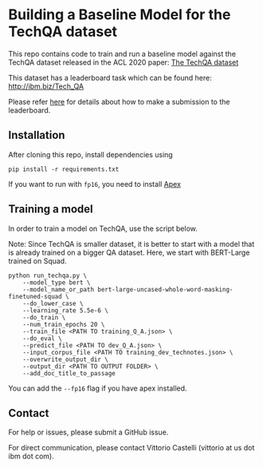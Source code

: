 # Building a Baseline Model for the TechQA dataset

This repo contains code to train and run a baseline model against the TechQA dataset released in the ACL 2020 paper: [The TechQA dataset](https://arxiv.org/abs/1911.02984)

This dataset has a leaderboard task which can be found here: http://ibm.biz/Tech_QA

Please refer [here](./docker/techqa/README.md) for details about how to make a submission to the leaderboard.

## Installation


After cloning this repo, install dependencies using 
```
pip install -r requirements.txt
```

If you want to run with `fp16`, you need to install [Apex]( https://github.com/NVIDIA/apex.git)

## Training a model

In order to train a model on TechQA, use the script below. 

Note: Since TechQA is smaller dataset, it is better to start with a model that is already trained on a bigger QA dataset. Here, we start with BERT-Large trained on Squad.

```
python run_techqa.py \
    --model_type bert \
    --model_name_or_path bert-large-uncased-whole-word-masking-finetuned-squad \
    --do_lower_case \
    --learning_rate 5.5e-6 \ 
    --do_train \
    --num_train_epochs 20 \
    --train_file <PATH TO training_Q_A.json> \
    --do_eval \
    --predict_file <PATH TO dev_Q_A.json> \
    --input_corpus_file <PATH TO training_dev_technotes.json> \
    --overwrite_output_dir \
    --output_dir <PATH TO OUTPUT FOLDER> \ 
    --add_doc_title_to_passage 
```

You can add the `--fp16` flag if you have apex installed.


## Contact

For help or issues, please submit a GitHub issue.

For direct communication, please contact Vittorio Castelli (vittorio at us dot ibm dot com).

